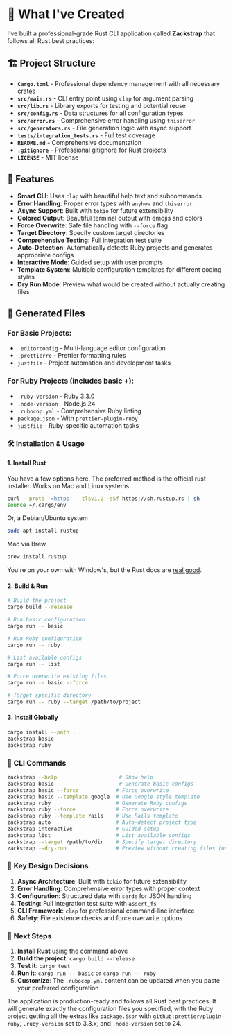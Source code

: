 # 🎉 What I've Created

I've built a professional-grade Rust CLI application called **Zackstrap** that follows all Rust best practices:

## 🏗️ **Project Structure**

- **`Cargo.toml`** - Professional dependency management with all necessary crates
- **`src/main.rs`** - CLI entry point using `clap` for argument parsing
- **`src/lib.rs`** - Library exports for testing and potential reuse
- **`src/config.rs`** - Data structures for all configuration types
- **`src/error.rs`** - Comprehensive error handling using `thiserror`
- **`src/generators.rs`** - File generation logic with async support
- **`tests/integration_tests.rs`** - Full test coverage
- **`README.md`** - Comprehensive documentation
- **`.gitignore`** - Professional gitignore for Rust projects
- **`LICENSE`** - MIT license

## 🚀 **Features**

- **Smart CLI**: Uses `clap` with beautiful help text and subcommands
- **Error Handling**: Proper error types with `anyhow` and `thiserror`
- **Async Support**: Built with `tokio` for future extensibility
- **Colored Output**: Beautiful terminal output with emojis and colors
- **Force Overwrite**: Safe file handling with `--force` flag
- **Target Directory**: Specify custom target directories
- **Comprehensive Testing**: Full integration test suite
- **Auto-Detection**: Automatically detects Ruby projects and generates appropriate configs
- **Interactive Mode**: Guided setup with user prompts
- **Template System**: Multiple configuration templates for different coding styles
- **Dry Run Mode**: Preview what would be created without actually creating files

## 📁 **Generated Files**

### **For Basic Projects:**

- `.editorconfig` - Multi-language editor configuration
- `.prettierrc` - Prettier formatting rules
- `justfile` - Project automation and development tasks

### **For Ruby Projects (includes basic +):**

- `.ruby-version` - Ruby 3.3.0
- `.node-version` - Node.js 24
- `.rubocop.yml` - Comprehensive Ruby linting
- `package.json` - With `prettier-plugin-ruby`
- `justfile` - Ruby-specific automation tasks

### 🛠️ **Installation & Usage**

#### 1. Install Rust

You have a few options here. The preferred method is the official rust installer. Works on Mac and Linux systems.

```bash
curl --proto '=https' --tlsv1.2 -sSf https://sh.rustup.rs | sh
source ~/.cargo/env
```

Or, a Debian/Ubuntu system

```bash
sudo apt install rustup
```

Mac via Brew

```bash
brew install rustup
```

You're on your own with Window's, but the Rust docs are [real good](https://rust-lang.github.io/rustup/installation/other.html).

#### 2. Build & Run

```bash
# Build the project
cargo build --release

# Run basic configuration
cargo run -- basic

# Run Ruby configuration
cargo run -- ruby

# List available configs
cargo run -- list

# Force overwrite existing files
cargo run -- basic --force

# Target specific directory
cargo run -- ruby --target /path/to/project
```

#### 3. Install Globally

```bash
cargo install --path .
zackstrap basic
zackstrap ruby
```

### 🎯 **CLI Commands**

```bash
zackstrap --help                    # Show help
zackstrap basic                     # Generate basic configs
zackstrap basic --force            # Force overwrite
zackstrap basic --template google  # Use Google style template
zackstrap ruby                     # Generate Ruby configs
zackstrap ruby --force             # Force overwrite
zackstrap ruby --template rails    # Use Rails template
zackstrap auto                     # Auto-detect project type
zackstrap interactive              # Guided setup
zackstrap list                     # List available configs
zackstrap --target /path/to/dir    # Specify target directory
zackstrap --dry-run                # Preview without creating files (use BEFORE subcommand)
```

### 🔧 **Key Design Decisions**

1. **Async Architecture**: Built with `tokio` for future extensibility
2. **Error Handling**: Comprehensive error types with proper context
3. **Configuration**: Structured data with `serde` for JSON handling
4. **Testing**: Full integration test suite with `assert_fs`
5. **CLI Framework**: `clap` for professional command-line interface
6. **Safety**: File existence checks and force overwrite options

### 🚀 **Next Steps**

1. **Install Rust** using the command above
2. **Build the project**: `cargo build --release`
3. **Test it**: `cargo test`
4. **Run it**: `cargo run -- basic` or `cargo run -- ruby`
5. **Customize**: The `.rubocop.yml` content can be updated when you paste your preferred configuration

The application is production-ready and follows all Rust best practices. It will generate exactly the configuration files you specified, with the Ruby project getting all the extras like `package.json` with `github:prettier/plugin-ruby`, `.ruby-version` set to 3.3.x, and `.node-version` set to 24.

